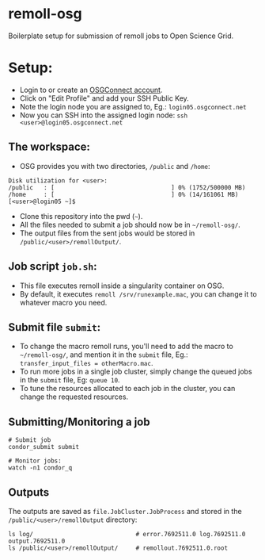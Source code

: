 # remoll-osg
Boilerplate setup for submission of remoll jobs to Open Science Grid.

# Setup:
- Login to or create an [OSGConnect account](https://www.osgconnect.net/profile).
- Click on "Edit Profile" and add your SSH Public Key.
- Note the login node you are assigned to, Eg.: `login05.osgconnect.net`
- Now you can SSH into the assigned login node: `ssh <user>@login05.osgconnect.net`

## The workspace:

- OSG provides you with two directories, `/public` and `/home`:
```shell
Disk utilization for <user>:
/public   : [                                 ] 0% (1752/500000 MB)
/home     : [                                 ] 0% (14/161061 MB)
[<user>@login05 ~]$
```
- Clone this repository into the pwd (`~`).
- All the files needed to submit a job should now be in `~/remoll-osg/`.
- The output files from the sent jobs would be stored in `/public/<user>/remollOutput/`.

## Job script `job.sh`:

- This file executes remoll inside a singularity container on OSG.
- By default, it executes `remoll /srv/runexample.mac`, you can change it to whatever macro you need.

## Submit file `submit`:

- To change the macro remoll runs, you'll need to add the macro to `~/remoll-osg/`, and mention it in the `submit` file, Eg.: `transfer_input_files = otherMacro.mac`.
- To run more jobs in a single job cluster, simply change the queued jobs in the `submit` file, Eg: `queue 10`.
- To tune the resources allocated to each job in the cluster, you can change the requested resources.

## Submitting/Monitoring a job
```shell
# Submit job
condor_submit submit

# Monitor jobs:
watch -n1 condor_q
```

## Outputs
The outputs are saved as `file.JobCluster.JobProcess` and stored in the `/public/<user>/remollOutput` directory:
```
ls log/                             # error.7692511.0 log.7692511.0 output.7692511.0
ls /public/<user>/remollOutput/     # remollout.7692511.0.root
```